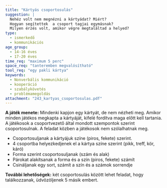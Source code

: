 ```yaml
---
title: "Kártyás csoportosulás"
suggestion: | 
  Nehéz volt nem megnézni a kártyádat? Miért?
  Hogyan segítettek  a csoport tagjai egymásnak?
  Milyen érzés volt, amikor végre megtaláltad a helyed?
type:
  - ismerkedő
  - kommunikációs
age_group:
  - 14-16 éves
  - 17-20 éves
time_req: "maximum 5 perc"
space_req: "tanteremben megvalósítható"
tool_req: "egy pakli kártya"
keywords: 
  - Nonverbális kommunikáció
  - kooperáció
  - szabálykövetés
  - problémamegoldás
attachment: "243_kartyas_csoportosulas.pdf"
---
```


**A játék menete:** Mindenki kapjon egy kártyát, de nem nézheti meg. Amikor minden játékos megkapta a kártyáját, kifelé fordítva maga előtt kell tartania. A játékosok a csoportvezető által mondott szempontok szerint csoportosulnak. A feladat közben a játékosok nem szólalhatnak meg.

* Csoportosuljanak a kártyájuk színe (piros, fekete) szerint.
* 4 csoportba helyezkedjenek el a kártya színe szerint (pikk, treff, kör, káró)
* Forma szerint csoportosuljanak (szám és alak)
* Párokat alakítsanak a forma és a szín (piros, fekete) számít
* Csináljanak egy sort, számít a szín és a számok sorrendje

 **További lehetőségek:** két csoportosulás között lehet feladat, hogy találkozzanak, üdvözöljenek 5 másik embert.
  
  
